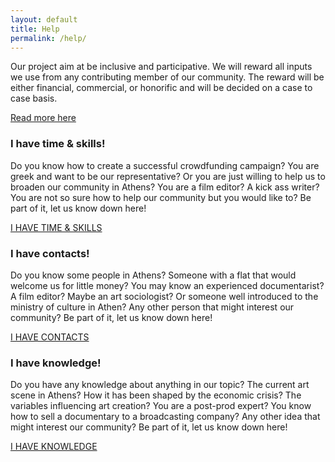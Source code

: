 ```yaml
---
layout: default
title: Help
permalink: /help/
---
```

<div class="container">
<div class="row">
  <div class="col-xs-12 col-lg-4 col-lg-offset-4">
    <p>
      Our project aim at be inclusive and participative. We will reward all inputs we use from any contributing member of our community. The reward will be either financial, commercial, or honorific and will be decided on a case to case basis.
    </p>
    <a href="https://docs.google.com/document/d/1ImulktApLuYfmgs_aAUE3rBtHCaL8r0qTYiJY0wKcmw/edit?usp=sharing">
      Read more here
    </a>
  </div>
</div>
  <div class="row">
    <div class="col-xs-12 col-lg-4">
      <div class="help-item">
        <h3>
          I have <span>time & skills!</span>
        </h3>
        <p>
          Do you know how to create a successful crowdfunding campaign? You are greek and want to be our representative? Or you are just willing to help us to broaden our community in Athens? You are a film editor? A kick ass writer? You are not so sure how to help our community but you would like to? Be part of it, let us know down here!
        </p>
        <a href="https://goo.gl/forms/KrF76rTUqlX6dcJw2" class="btn-odyssey">I HAVE TIME & SKILLS</a>
      </div>
    </div>
    <div class="col-xs-12 col-lg-4">
      <div class="help-item">
        <h3>
          I have <span>contacts!</span>
        </h3>
        <p>
          Do you know some people in Athens? Someone with a flat that would welcome us for little money? You may know an experienced documentarist? A film editor? Maybe an art sociologist? Or someone well introduced to the ministry of culture in Athen? Any other person that might interest our community? Be part of it, let us know down here! 
        </p>
        <a href="https://goo.gl/forms/haIKOQ2JwLobbZK53" class="btn-odyssey">I HAVE CONTACTS</a>
      </div>
    </div>
    <div class="col-xs-12 col-lg-4">
      <div class="help-item">
        <h3>
          I have <span>knowledge!</span>
        </h3>
        <p>
          Do you have any knowledge about anything in our topic? The current art scene in Athens? How it has been shaped by the economic crisis? The variables influencing art creation? You are a post-prod expert? You know how to sell a documentary to a broadcasting company? Any other idea that might interest our community? Be part of it, let us know down here! 
        </p>
        <a href="https://goo.gl/forms/WEThoO6djQCeqLJQ2" class="btn-odyssey">I HAVE KNOWLEDGE</a>
      </div>
    </div>
  </div>
</div>
